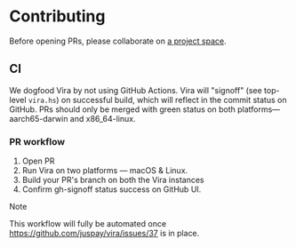 # Contributing

Before opening PRs, please collaborate on [a project space](https://nixos.asia/en/#community).

## CI

We dogfood Vira by not using GitHub Actions. Vira will "signoff" (see top-level `vira.hs`) on successful build, which will reflect in the commit status on GitHub. PRs should only be merged with green status on both platforms—aarch65-darwin and x86_64-linux.

### PR workflow

1. Open PR
1. Run Vira on two platforms — macOS & Linux.
1. Build your PR's branch on both the Vira instances
1. Confirm gh-signoff status success on GitHub UI.

> [!NOTE]
> This workflow will fully be automated once https://github.com/juspay/vira/issues/37 is in place.
